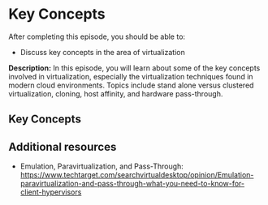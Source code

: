 # Key Concepts 

After completing this episode, you should be able to:

+ Discuss key concepts in the area of virtualization  

**Description:** In this episode, you will learn about some of the key concepts involved in virtualization, especially the virtualization techniques found in modern cloud environments. Topics include stand alone versus clustered virtualization, cloning, host affinity, and hardware pass-through.       

## Key Concepts      

 

## Additional resources

+ Emulation, Paravirtualization, and Pass-Through: <https://www.techtarget.com/searchvirtualdesktop/opinion/Emulation-paravirtualization-and-pass-through-what-you-need-to-know-for-client-hypervisors>